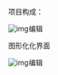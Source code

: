  项目构成：

![img](https://img-blog.csdnimg.cn/a79cf85ceffb427bbafd5c2142ae856a.png)![点击并拖拽以移动](data:image/gif;base64,R0lGODlhAQABAPABAP///wAAACH5BAEKAAAALAAAAAABAAEAAAICRAEAOw==)编辑

 

 

 图形化化界面

![img](https://img-blog.csdnimg.cn/0791ac1c1ca047aa9a8c3d2985db15fc.png)![点击并拖拽以移动](data:image/gif;base64,R0lGODlhAQABAPABAP///wAAACH5BAEKAAAALAAAAAABAAEAAAICRAEAOw==)编辑